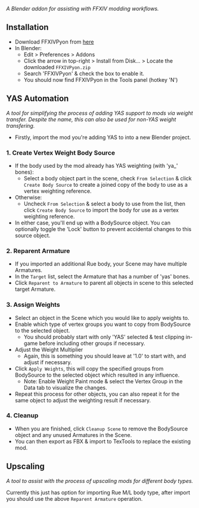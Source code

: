 *A Blender addon for assisting with FFXIV modding workflows.*

## Installation

- Download FFXIVPyon from [here](https://github.com/priprii/FFXIVPyon/releases/download/1.0.1/FFXIVPyon.zip)
- In Blender:
  - Edit > Preferences > Addons
  - Click the arrow in top-right > Install from Disk... > Locate the downloaded `FFXIVPyon.zip`
  - Search 'FFXIVPyon' & check the box to enable it.
  - You should now find FFXIVPyon in the Tools panel (hotkey 'N')

## YAS Automation

*A tool for simplifying the process of adding YAS support to mods via weight transfer. Despite the name, this can also be used for non-YAS weight transfering.*

- Firstly, import the mod you're adding YAS to into a new Blender project.

### 1. Create Vertex Weight Body Source

- If the body used by the mod already has YAS weighting (with 'ya_' bones):
  - Select a body object part in the scene, check `From Selection` & click `Create Body Source` to create a joined copy of the body to use as a vertex weighting reference.
- Otherwise:
  - Uncheck `From Selection` & select a body to use from the list, then click `Create Body Source` to import the body for use as a vertex weighting reference.
- In either case, you'll end up with a BodySource object. You can optionally toggle the 'Lock' button to prevent accidental changes to this source object.

### 2. Reparent Armature

- If you imported an additional Rue body, your Scene may have multiple Armatures.
- In the `Target` list, select the Armature that has a number of 'yas' bones.
- Click `Reparent to Armature` to parent all objects in scene to this selected target Armature.

### 3. Assign Weights

- Select an object in the Scene which you would like to apply weights to.
- Enable which type of vertex groups you want to copy from BodySource to the selected object.
  - You should probably start with only 'YAS' selected & test clipping in-game before including other groups if necessary.
- Adjust the Weight Multiplier
  - Again, this is something you should leave at '1.0' to start with, and adjust if necessary.
- Click `Apply Weights`, this will copy the specified groups from BodySource to the selected object which resulted in any influence.
  - Note: Enable Weight Paint mode & select the Vertex Group in the Data tab to visualize the changes.
- Repeat this process for other objects, you can also repeat it for the same object to adjust the weighting result if necessary.

### 4. Cleanup

- When you are finished, click `Cleanup Scene` to remove the BodySource object and any unused Armatures in the Scene.
- You can then export as FBX & import to TexTools to replace the existing mod.

## Upscaling

*A tool to assist with the process of upscaling mods for different body types.*

Currently this just has option for importing Rue M/L body type, after import you should use the above `Reparent Armature` operation.
